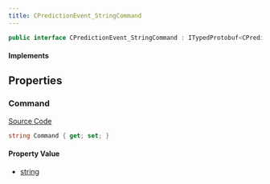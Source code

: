 ```yaml
---
title: CPredictionEvent_StringCommand
---
```


```csharp
public interface CPredictionEvent_StringCommand : ITypedProtobuf<CPredictionEvent_StringCommand>, INativeHandle
```

#### Implements

## Properties

### Command

[Source Code](https://github.com/swiftly-solution/swiftlys2/blob/beta/managed/src/SwiftlyS2.Generated/Protobufs/Interfaces/CPredictionEvent_StringCommand.cs#L13)

```csharp
string Command { get; set; }
```

#### Property Value

- [string](https://learn.microsoft.com/dotnet/api/system.string)

